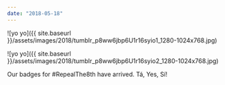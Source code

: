```yaml
---
date: "2018-05-18"
---
```


![yo yo]({{ site.baseurl }}/assets/images/2018/tumblr_p8ww6jbp6U1r16syio1_1280-1024x768.jpg)

![yo yo]({{ site.baseurl }}/assets/images/2018/tumblr_p8ww6jbp6U1r16syio2_1280-1024x768.jpg)

Our badges for #RepealThe8th have arrived. Tá, Yes, Sí!
